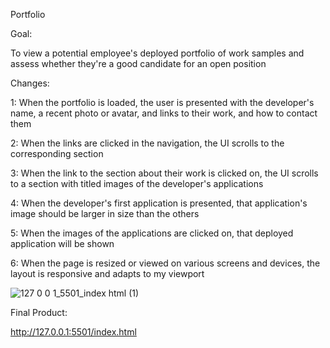 Portfolio

Goal:

To view a potential employee's deployed portfolio of work samples and assess whether they're a good candidate for an open position


Changes:

1: When the portfolio is loaded, the user is presented with the developer's name, a recent photo or avatar, and links to their work, and how to contact them

2: When the links are clicked in the navigation, the UI scrolls to the corresponding section

3: When the link to the section about their work is clicked on, the UI scrolls to a section with titled images of the developer's applications

4: When the developer's first application is presented, that application's image should be larger in size than the others

5: When the images of the applications are clicked on, that deployed application will be shown

6: When the page is resized or viewed on various screens and devices, the layout is responsive and adapts to my viewport


![127 0 0 1_5501_index html (1)](https://github.com/jeflynn135/Portfolio/assets/158126448/9d7901fb-72ec-4192-95da-b7ff04a6ec73)


Final Product:

http://127.0.0.1:5501/index.html
